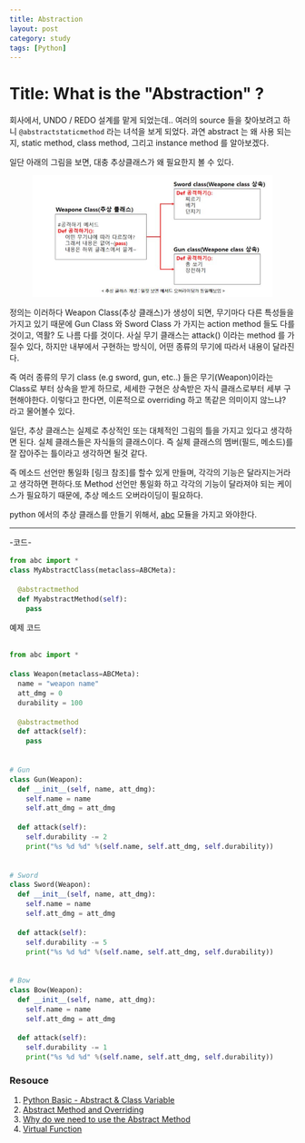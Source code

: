 ```yaml
---
title: Abstraction
layout: post
category: study
tags: [Python]
---
```

# Title: What is the "Abstraction" ?
회사에서, UNDO / REDO 설계를 맡게 되었는데.. 여러의 source 들을 찾아보려고 하니 `@abstractstaticmethod` 라는 녀석을 보게 되었다. 과연 abstract 는 왜 사용 되는지, static method, class method, 그리고 instance method 를 알아보겠다.

일단 아래의 그림을 보면, 대충 추상클래스가 왜 필요한지 볼 수 있다.
<figure>
  <img src = "../../../assets/img/study/Abstract.JPG">
</figure>

정의는 이러하다 Weapon Class(추상 클래스)가 생성이 되면, 무기마다 다른 특성들을 가지고 있기 때문에 Gun Class 와 Sword Class 가 가지는 action method 들도 다를것이고, 역활? 도 나름 다를 것이다. 사실 무기 클래스는 attack() 이라는 method 를 가질수 있다, 하지만 내부에서 구현하는 방식이, 어떤 종류의 무기에 따라서 내용이 달라진다.

즉 여러 종류의 무기 class (e.g sword, gun, etc..) 들은 무기(Weapon)이라는 Class로 부터 상속을 받게 하므로, 세세한 구현은 상속받은 자식 클래스로부터 세부 구현해야한다. 이렇다고 한다면, 이론적으로 overriding 하고 똑같은 의미이지 않느냐? 라고 물어볼수 있다.

일단, 추상 클래스는 실제로 추상적인 또는 대체적인 그림의 틀을 가지고 있다고 생각하면 된다. 실체 클래스들은 자식들의 클래스이다. 즉 실체 클래스의 멤버(필드, 메소드)를 잘 잡아주는 틀이라고 생각하면 될것 같다.

즉 메소드 선언만 통일화 [링크 참조]를 할수 있게 만들며, 각각의 기능은 달라지는거라고 생각하면 편하다.또 Method 선언만 통일화 하고 각각의 기능이 달라져야 되는 케이스가 필요하기 때문에, 추상 메소드 오버라이딩이 필요하다.

python 에서의 추상 클래스를 만들기 위해서, [abc](https://docs.python.org/3/library/abc.html) 모듈을 가지고 와야한다.

---
-코드-
```python
from abc import *
class MyAbstractClass(metaclass=ABCMeta):

  @abstractmethod
  def MyabstractMethod(self):
    pass
```

예제 코드
```python

from abc import *

class Weapon(metaclass=ABCMeta):
  name = "weapon name"
  att_dmg = 0
  durability = 100

  @abstractmethod
  def attack(self):
    pass


# Gun
class Gun(Weapon):
  def __init__(self, name, att_dmg):
    self.name = name
    self.att_dmg = att_dmg

  def attack(self):
    self.durability -= 2
    print("%s %d %d" %(self.name, self.att_dmg, self.durability))


# Sword
class Sword(Weapon):
  def __init__(self, name, att_dmg):
    self.name = name
    self.att_dmg = att_dmg

  def attack(self):
    self.durability -= 5
    print("%s %d %d" %(self.name, self.att_dmg, self.durability))


# Bow
class Bow(Weapon):
  def __init__(self, name, att_dmg):
    self.name = name
    self.att_dmg = att_dmg

  def attack(self):
    self.durability -= 1
    print("%s %d %d" %(self.name, self.att_dmg, self.durability))

```

### Resouce
1. [Python Basic - Abstract & Class Variable](https://ybworld.tistory.com/27)
2. [Abstract Method and Overriding](https://21413011.tistory.com/72)
3. [Why do we need to use the Abstract Method](https://edu.goorm.io/learn/lecture/41/%EB%B0%94%EB%A1%9C%EC%8B%A4%EC%8A%B5-%EC%83%9D%ED%99%9C%EC%BD%94%EB%94%A9-%EC%9E%90%EB%B0%94-java/lesson/734/%EC%B6%94%EC%83%81%ED%81%B4%EB%9E%98%EC%8A%A4%EB%A5%BC-%EC%82%AC%EC%9A%A9%ED%95%98%EB%8A%94-%EC%9D%B4%EC%9C%A0)
4. [Virtual Function](http://tcpschool.com/cpp/cpp_polymorphism_virtual)
